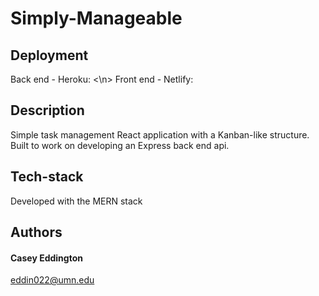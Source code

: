 # Simply-Manageable

## Deployment
 Back end - Heroku: <\n>
 Front end - Netlify: 

## Description
Simple task management React application with a Kanban-like structure. Built to work on developing an Express back end api. 

## Tech-stack
Developed with the MERN stack 

## Authors
#### Casey Eddington
eddin022@umn.edu
